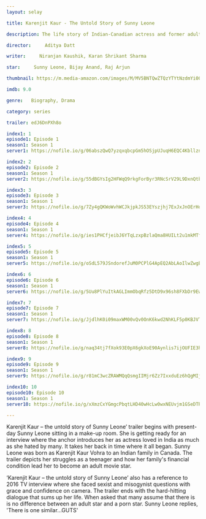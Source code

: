 ```yaml
---
layout: selay

title: Karenjit Kaur - The Untold Story of Sunny Leone

description: The life story of Indian-Canadian actress and former adult film star, Sunny Leone.

director:     Aditya Datt

writer:     Niranjan Kaushik, Karan Shrikant Sharma

star:     Sunny Leone, Bijay Anand, Raj Arjun

thumbnail: https://m.media-amazon.com/images/M/MV5BNTQwZTQzYTYtNzdmYi00N2M3LTliZWEtMDk0NzkyOGU0MTdlXkEyXkFqcGdeQXVyMjQwOTU5NTg@._V1_UY268_CR3,0,182,268_AL__QL50.jpg

imdb: 9.0

genre:   Biography, Drama

category: series

trailer: edJ6DnPXh8o

index1: 1
episode1: Episode 1
season1: Season 1
server1: https://nofile.io/g/06abszQwQ7yzqxqbcpGm5hOSjpUJuqH6EQC4Kbllznro1MmUeA1k4VxDFjRDVN8k/%5BMoviesBaba.Com%5D+Karenjit+Kaur_s01e01.mp4/

index2: 2
episode2: Episode 2
season1: Season 1
server2: https://nofile.io/g/55dBGYsIg2HFWqQ9rkgForByr3RNcSrV29L9DxnQtbvN58gEnORshpmJxQK2wchI/%5BMoviesBaba.Com%5D+Karenjit+Kaur_s01e02.mp4/

index3: 3
episode3: Episode 3
season1: Season 1
server3: https://nofile.io/g/7Zy4gQKWoWvhWCJkjpkJS53EYszjhj7ExJxJnOErHqKnD0IAF14T2PwNFKgrHm54/%5BMoviesBaba.Com%5D+Karenjit+Kaur_s01e03.mp4/

index4: 4
episode4: Episode 4
season1: Season 1
server4: https://nofile.io/g/ies1PHCfjeibJ6YTqLzxpBzlaQma8HUILt2u1mkMTfcrRQ3PSsoxrubpSJjcoUtM/%5BMoviesBaba.Com%5D+Karenjit+Kaur_s01e04..mp4/

index5: 5
episode5: Episode 5
season1: Season 1
server5: https://nofile.io/g/oSdL579JSndorefJuM0PCPlG4ApEQ2AbLAoIlwZwgB8HbMij18q9L70LjehH1WBf/%5BMoviesBaba.Com%5D+Karenjit+Kaur_s01e05.mp4/

index6: 6
episode6: Episode 6
season1: Season 1
server6: https://nofile.io/g/5Uu8PlYuItkAGLImmObqRfz5DtD9x96sh8FXbDr9EwfvfqUstvAKxjcIJBFylf9W/%5BMoviesBaba.Com%5D+Karenjit+Kaur+s01e06..mp4/

index7: 7
episode7: Episode 7
season1: Season 1
server7: https://nofile.io/g/JjdlhK0i09maxWM00vQv0OnK6kwd2NhKLF5p0KBJVTqZo6QoBNwvBqrNxQyET4EC/%5BMoviesBaba.Com%5D+Karenjit+Kaur+s01e07.mp4/

index8: 8
episode8: Episode 8
season1: Season 1
server8: https://nofile.io/g/naq34tj7fXok93E0pX6gkXoE90Aynlis7ijOUFIE3hDMKR6KBVa1Kk88wuJBOOOm/%5BMoviesBaba.Com%5D+Karenjit+Kaur_s01e08.mp4/

index9: 9
episode9: Episode 9
season1: Season 1
server9: https://nofile.io/g/r81mC3wcZRAWMQqQsmgIIMjr6Zz7IxxduEz6hQgMIjec20a1fPqxTA3evfIsETXg/%5BMoviesBaba.Com%5D+Karenjit+Kaur_s01e09.mp4/

index10: 10
episode10: Episode 10
season1: Season 1
server10: https://nofile.io/g/xXmzCxYGmgcPbqtLHD40wHcLw0wxNEUvjm1GSeDTR41sLN6w7HJNIthaD2f872l7/%5BMoviesBaba.Com%5D+Karenjit+Kaur_s01e10.mp4/

---
```


Karenjit Kaur – the untold story of Sunny Leone’ trailer begins with present-day Sunny Leone sitting in a make-up room. She is getting ready for an interview where the anchor introduces her as actress loved in India as much as she hated by many. It takes her back in time where it all began. Sunny Leone was born as Karenjit Kaur Vohra to an Indian family in Canada. The trailer depicts her struggles as a teenager and how her family's financial condition lead her to become an adult movie star. 

‘Karenjit Kaur – the untold story of Sunny Leone’ also has a reference to 2016 TV interview where she faced sexist and misogynist questions with grace and confidence on camera. The trailer ends with the hard-hitting dialogue that sums up her life. When asked that many assume that there is is no difference between an adult star and a porn star. Sunny Leone replies, 'There is one similar...GUTS'